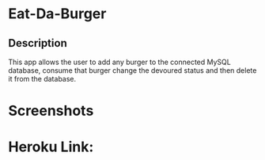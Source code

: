 
# Eat-Da-Burger

## Description
This app allows the user to add any burger to the connected MySQL database, consume that burger change the devoured status and then delete it from the database. 

# Screenshots

# Heroku Link:


